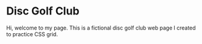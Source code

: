 # Disc Golf Club

Hi, welcome to my page. This is a fictional disc golf club web page I created to practice CSS grid.